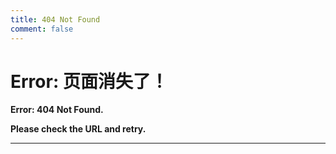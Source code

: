 ```yaml
---
title: 404 Not Found
comment: false
---
```


# Error: 页面消失了！

 **Error:  404 Not Found.**

 **Please check the URL and retry.**

---
